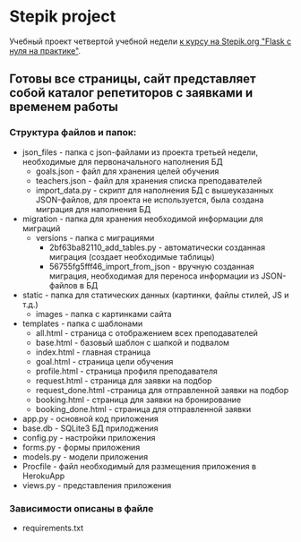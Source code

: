 # Stepik project

Учебный проект четвертой учебной недели  [к курсу на Stepik.org "Flask с нуля на практике"](<https://stepik.org/course/61900>).

## Готовы все страницы, сайт представляет собой каталог репетиторов с заявками и временем работы

### Структура файлов и папок:
* json_files - папка с json-файлами из проекта третьей недели, необходимые для первоначального наполнения БД
    * goals.json - файл для хранения целей обучения
    * teachers.json - файл для хранения списка преподавателей
    * import_data.py - скрипт для наполнения БД с вышеуказанных JSON-файлов, для проекта не используется, была создана миграция для наполнения БД
* migration - папка для хранения необходимой информации для миграций
    * versions - папка с миграциями
        * 2bf63ba82110_add_tables.py - автоматически созданная миграция (создает необходимые таблицы)
        * 56755fg5fff46_import_from_json - вручную созданная миграция, необходимая для переноса информации из JSON-файлов в БД
* static - папка для статических данных (картинки, файлы стилей, JS и т.д.)
    * images - папка с картинками сайта
* templates - папка с шаблонами
    * all.html - страница с отображением всех преподавателей
    * base.html - базовый шаблон с шапкой и подвалом
    * index.html - главная страница
    * goal.html - страница цели обучения
    * profile.html - страница профиля преподавателя
    * request.html - страница для заявки на подбор
    * request_done.html -страница для отправленной заявки на подбор
    * booking.html - страница для заявки на бронирование
    * booking_done.html - страница для отправленной заявки 
* app.py - основной код приложения
* base.db - SQLite3 БД прилоджения 
* config.py - настройки приложения
* forms.py - формы приложения
* models.py - модели приложения
* Procfile - файл необходимый для размещения приложения в HerokuApp
* views.py - представления приложения

### Зависимости описаны в файле
* requirements.txt